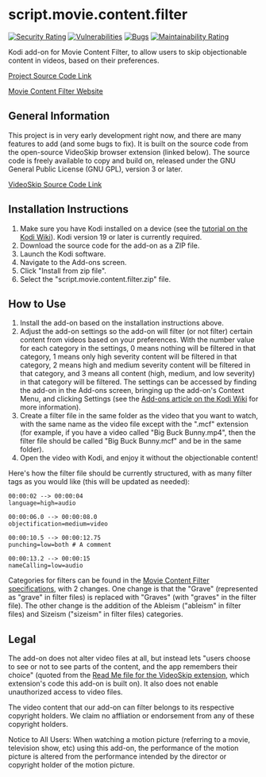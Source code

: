 # script.movie.content.filter
[![Security Rating](https://sonarcloud.io/api/project_badges/measure?project=jacob-willden_script.movie.content.filter&metric=security_rating)](https://sonarcloud.io/summary/new_code?id=jacob-willden_script.movie.content.filter)
[![Vulnerabilities](https://sonarcloud.io/api/project_badges/measure?project=jacob-willden_script.movie.content.filter&metric=vulnerabilities)](https://sonarcloud.io/summary/new_code?id=jacob-willden_script.movie.content.filter)
[![Bugs](https://sonarcloud.io/api/project_badges/measure?project=jacob-willden_script.movie.content.filter&metric=bugs)](https://sonarcloud.io/summary/new_code?id=jacob-willden_script.movie.content.filter)
[![Maintainability Rating](https://sonarcloud.io/api/project_badges/measure?project=jacob-willden_script.movie.content.filter&metric=sqale_rating)](https://sonarcloud.io/summary/new_code?id=jacob-willden_script.movie.content.filter)

Kodi add-on for Movie Content Filter, to allow users to skip objectionable content in videos, based on their preferences.

[Project Source Code Link](https://github.com/jacob-willden/script.movie.content.filter/)

[Movie Content Filter Website](https://www.moviecontentfilter.com/)

## General Information
This project is in very early development right now, and there are many features to add (and some bugs to fix). It is built on the source code from the open-source VideoSkip browser extension (linked below). The source code is freely available to copy and build on, released under the GNU General Public License (GNU GPL), version 3 or later.

[VideoSkip Source Code Link](https://github.com/fruiz500/VideoSkip-extension/)

## Installation Instructions

1. Make sure you have Kodi installed on a device (see the [tutorial on the Kodi Wiki](https://kodi.wiki/view/Installing)). Kodi version 19 or later is currently required.
2. Download the source code for the add-on as a ZIP file.
3. Launch the Kodi software.
4. Navigate to the Add-ons screen.
5. Click "Install from zip file".
6. Select the "script.movie.content.filter.zip" file.

## How to Use

1. Install the add-on based on the installation instructions above.
2. Adjust the add-on settings so the add-on will filter (or not filter) certain content from videos based on your preferences. With the number value for each category in the settings, 0 means nothing will be filtered in that category, 1 means only high severity content will be filtered in that category, 2 means high and medium severity content will be filtered in that category, and 3 means all content (high, medium, and low severity) in that category will be filtered. The settings can be accessed by finding the add-on in the Add-ons screen, bringing up the add-on's Context Menu, and clicking Settings (see the [Add-ons article on the Kodi Wiki](https://kodi.wiki/view/Add-ons) for more information). 
3. Create a filter file in the same folder as the video that you want to watch, with the same name as the video file except with the ".mcf" extension (for example, if you have a video called "Big Buck Bunny.mp4", then the filter file should be called "Big Buck Bunny.mcf" and be in the same folder).
4. Open the video with Kodi, and enjoy it without the objectionable content!

Here's how the filter file should be currently structured, with as many filter tags as you would like (this will be updated as needed):

    00:00:02 --> 00:00:04
    language=high=audio

    00:00:06.0 --> 00:00:08.0
    objectification=medium=video

    00:00:10.5 --> 00:00:12.75
    punching=low=both # A comment
    
    00:00:13.2 --> 00:00:15
    nameCalling=low=audio

Categories for filters can be found in the [Movie Content Filter specifications](https://www.moviecontentfilter.com/specification), with 2 changes. One change is that the "Grave" (represented as "grave" in filter files) is replaced with "Graves" (with "graves" in the filter file). The other change is the addition of the Ableism ("ableism" in filter files) and Sizeism ("sizeism" in filter files) categories.

## Legal

The add-on does not alter video files at all, but instead lets "users choose to see or not to see parts of the content, and the app remembers their choice" (quoted from the [Read Me file for the VideoSkip extension](https://github.com/fruiz500/VideoSkip-extension/blob/master/README.md), which extension's code this add-on is built on). It also does not enable unauthorized access to video files.

The video content that our add-on can filter belongs to its respective copyright holders. We claim no affliation or endorsement from any of these copyright holders.

Notice to All Users: When watching a motion picture (referring to a movie, television show, etc) using this add-on, the performance of the motion picture is altered from the performance intended by the director or copyright holder of the motion picture.
